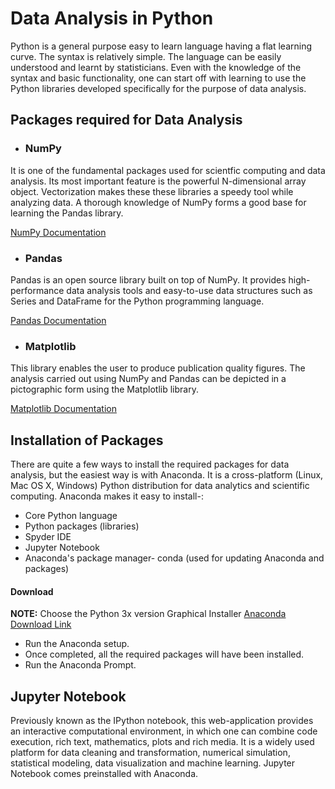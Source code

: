 # Data Analysis in Python
Python is a general purpose easy to learn language having a flat learning curve. The syntax is relatively simple. The language can be easily understood and learnt by statisticians. Even with the knowledge of the syntax and basic functionality, one can start off with learning to use the Python libraries developed specifically for the purpose of data analysis.

## Packages required for Data Analysis
* ### NumPy
It is one of the fundamental packages used for scientfic computing and data analysis. Its most important feature is the powerful N-dimensional array object. Vectorization makes these these libraries a speedy tool while analyzing data. A thorough knowledge of NumPy forms a good base for learning the Pandas library.

[NumPy Documentation](http://www.numpy.org/)

* ### Pandas
Pandas is an open source library built on top of NumPy. It provides high-performance data analysis tools and easy-to-use data structures such as Series and DataFrame for the Python programming language.

[Pandas Documentation](http://pandas.pydata.org/pandas-docs/stable/10min.html)

* ### Matplotlib
This library enables the user to produce publication quality figures. The analysis carried out using NumPy and Pandas can be depicted in a pictographic form using the Matplotlib library.

[Matplotlib Documentation](https://matplotlib.org/)

## Installation of Packages
There are quite a few ways to install the required packages for data analysis, but the easiest way is with Anaconda. It is a cross-platform (Linux, Mac OS X, Windows) Python distribution for data analytics and scientific computing. Anaconda makes it easy to install-:

* Core Python language
* Python packages (libraries)
* Spyder IDE
* Jupyter Notebook
* Anaconda's package manager- conda (used for updating Anaconda and packages)

#### Download
**NOTE:** Choose the Python 3x version Graphical Installer
[Anaconda Download Link](https://www.anaconda.com/download/)

* Run the Anaconda setup.
* Once completed, all the required packages will have been installed.
* Run the Anaconda Prompt.
## Jupyter Notebook
Previously known as the IPython notebook, this web-application provides an interactive computational environment, in which one can combine code execution, rich text, mathematics, plots and rich media. It is a widely used platform for data cleaning and transformation, numerical simulation, statistical modeling, data visualization and machine learning. Jupyter Notebook comes preinstalled with Anaconda.
